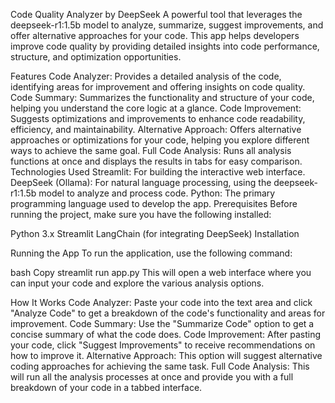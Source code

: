 Code Quality Analyzer by DeepSeek
A powerful tool that leverages the deepseek-r1:1.5b model to analyze, summarize, suggest improvements, and offer alternative approaches for your code. This app helps developers improve code quality by providing detailed insights into code performance, structure, and optimization opportunities.

Features
Code Analyzer: Provides a detailed analysis of the code, identifying areas for improvement and offering insights on code quality.
Code Summary: Summarizes the functionality and structure of your code, helping you understand the core logic at a glance.
Code Improvement: Suggests optimizations and improvements to enhance code readability, efficiency, and maintainability.
Alternative Approach: Offers alternative approaches or optimizations for your code, helping you explore different ways to achieve the same goal.
Full Code Analysis: Runs all analysis functions at once and displays the results in tabs for easy comparison.
Technologies Used
Streamlit: For building the interactive web interface.
DeepSeek (Ollama): For natural language processing, using the deepseek-r1:1.5b model to analyze and process code.
Python: The primary programming language used to develop the app.
Prerequisites
Before running the project, make sure you have the following installed:

Python 3.x
Streamlit
LangChain (for integrating DeepSeek)
Installation


Running the App
To run the application, use the following command:

bash
Copy
streamlit run app.py
This will open a web interface where you can input your code and explore the various analysis options.

How It Works
Code Analyzer: Paste your code into the text area and click "Analyze Code" to get a breakdown of the code's functionality and areas for improvement.
Code Summary: Use the "Summarize Code" option to get a concise summary of what the code does.
Code Improvement: After pasting your code, click "Suggest Improvements" to receive recommendations on how to improve it.
Alternative Approach: This option will suggest alternative coding approaches for achieving the same task.
Full Code Analysis: This will run all the analysis processes at once and provide you with a full breakdown of your code in a tabbed interface.
